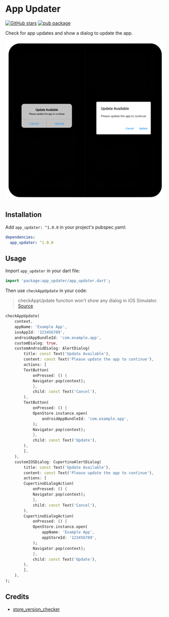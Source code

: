 # App Updater

[![GitHub stars](https://img.shields.io/github/stars/mantreshkhurana/app_updater.svg?style=social)](https://github.com/mantreshkhurana/app_updater)
[![pub package](https://img.shields.io/pub/v/app_updater.svg)](https://pub.dartlang.org/packages/app_updater)

Check for app updates and show a dialog to update the app.

![Screenshot](https://raw.githubusercontent.com/mantreshkhurana/app_updater/stable/screenshots/screenshot-1.png)

## Installation

Add `app_updater: ^1.0.0` in your project's pubspec.yaml:

```yaml
dependencies:
  app_updater: ^1.0.0
```

## Usage

Import `app_updater` in your dart file:

```dart
import 'package:app_updater/app_updater.dart';
```

Then use `checkAppUpdate` in your code:

> checkAppUpdate function won't show any dialog in iOS Simulator. [Source](https://stackoverflow.com/questions/13645554/itunes-app-link-cannot-open-page-in-safari-in-simulator-and-also-idevices)

```dart
checkAppUpdate(
    context,
    appName: 'Example App',
    iosAppId: '123456789',
    androidAppBundleId: 'com.example.app',
    customDialog: true,
    customAndroidDialog: AlertDialog(
        title: const Text('Update Available'),
        content: const Text('Please update the app to continue'),
        actions: [
        TextButton(
            onPressed: () {
            Navigator.pop(context);
            },
            child: const Text('Cancel'),
        ),
        TextButton(
            onPressed: () {
            OpenStore.instance.open(
                androidAppBundleId: 'com.example.app',
            );
            Navigator.pop(context);
            },
            child: const Text('Update'),
        ),
        ],
    ),
    customIOSDialog: CupertinoAlertDialog(
        title: const Text('Update Available'),
        content: const Text('Please update the app to continue'),
        actions: [
        CupertinoDialogAction(
            onPressed: () {
            Navigator.pop(context);
            },
            child: const Text('Cancel'),
        ),
        CupertinoDialogAction(
            onPressed: () {
            OpenStore.instance.open(
                appName: 'Example App',
                appStoreId: '123456789',
            );
            Navigator.pop(context);
            },
            child: const Text('Update'),
        ),
        ],
    ),
);
```

## Credits

- [store_version_checker](https://pub.dev/packages/store_version_checker)
